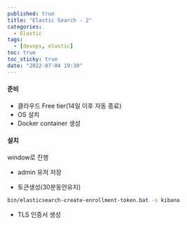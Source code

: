 ```yaml
---
published: true
title: "Elastic Search - 2"
categories:
  - Elastic
tags:
  - [devops, elastic]
toc: true
toc_sticky: true
date: "2022-07-04 19:30"
---
```


#### 준비

- 클라우드 Free tier(14일 이후 자동 종료)
- OS 설치
- Docker container 생성

#### 설치

window로 진행

- admin 유저 저장

- 토큰생성(30분동안유지)

```bash
bin/elasticsearch-create-enrollment-token.bat -s kibana
```

- TLS 인증서 생성
